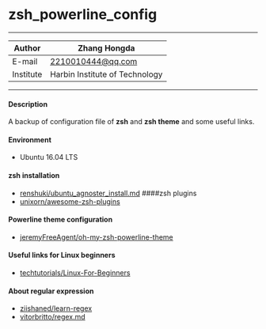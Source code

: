 zsh_powerline_config
==============================

****
|Author|Zhang Hongda|
|------|-----------------|
|E-mail|2210010444@qq.com|
|Institute|Harbin Institute of Technology|
****
#### Description
A backup of configuration file of __zsh__ and __zsh theme__ and some useful links.
#### Environment
* Ubuntu 16.04 LTS 
#### zsh installation
* [ renshuki/ubuntu_agnoster_install.md](https://gist.github.com/renshuki/3cf3de6e7f00fa7e744a)
####zsh plugins
* [unixorn/awesome-zsh-plugins](https://github.com/unixorn/awesome-zsh-plugins)
#### Powerline theme configuration
* [jeremyFreeAgent/oh-my-zsh-powerline-theme](https://github.com/jeremyFreeAgent/oh-my-zsh-powerline-theme)
#### Useful links for Linux beginners
* [techtutorials/Linux-For-Beginners](https://github.com/techtutorials/Linux-For-Beginners)
#### About regular expression
* [ziishaned/learn-regex](https://github.com/ziishaned/learn-regex)
* [vitorbritto/regex.md](https://gist.github.com/vitorbritto/9ff58ef998100b8f19a0)